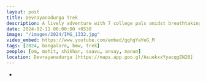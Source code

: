```yaml
---
layout: post
title: Devrayanadurga Trek
description: A lively adventure with 7 college pals amidst breathtaking landscapes 🌄. The two-hour ascent 🥾rewarded us with a mesmerizing sunrise atop the peak. Our day began at 2:30 am, setting off for an epic adventure that started at 4.  🦯
date: 2024-02-11 06:00:00 +0530
image: "/images/2024/IMG_1332.jpg"
video_embed: https://www.youtube.com/embed/gghgYaYeG_M
tags: [2024, bangalore, bmw, trek]
people: [om, mohit, shikhar, saavu, anvay, manan]
location: Devrayanadurga [https://maps.app.goo.gl/AsuekxxYyacqgEN28]
---
```


- 